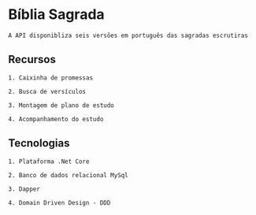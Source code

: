 # Bíblia Sagrada

	A API disponibliza seis versões em português das sagradas escrutiras 

## Recursos

	1. Caixinha de promessas
	
	2. Busca de versículos
	
	3. Montagem de plano de estudo
	
	4. Acompanhamento do estudo
	
## Tecnologias
	
	1. Plataforma .Net Core
	
	2. Banco de dados relacional MySql
	
	3. Dapper
	
	4. Domain Driven Design - DDD
